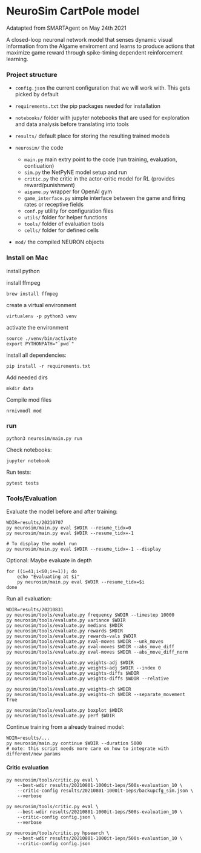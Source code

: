 # NeuroSim CartPole model
Adatapted from SMARTAgent on May 24th 2021

A closed-loop neuronal network model that senses dynamic visual information from the AIgame enviroment and learns to produce actions that maximize game reward through spike-timing dependent reinforcement learning.

### Project structure

- `config.json` the current configuration that we will work with. This gets picked by default
- `requirements.txt` the pip packages needed for installation
- `notebooks/` folder with jupyter notebooks that are used for exploration and data analysis before translating into tools
- `results/` default place for storing the resulting trained models
- `neurosim/` the code
    - `main.py` main extry point to the code (run training, evaluation, contiuation)
    - `sim.py` the NetPyNE model setup and run
    - `critic.py` the critic in the actor-critic model for RL (provides reward/punishment)
    - `aigame.py` wrapper for OpenAI gym
    - `game_interface.py` simple interface between the game and firing rates or receptive fields
    - `conf.py` utility for configuration files
    - `utils/` folder for helper functions
    - `tools/` folder of evaluation tools
    - `cells/` folder for defined cells

- `mod/` the compiled NEURON objects



### Install on Mac

install python

install ffmpeg

    brew install ffmpeg

create a virtual environment

    virtualenv -p python3 venv

activate the environment

    source ./venv/bin/activate
    export PYTHONPATH="`pwd`"

install all dependencies:

    pip install -r requirements.txt

Add needed dirs

    mkdir data

Compile mod files

    nrnivmodl mod

### run

    python3 neurosim/main.py run

Check notebooks:

    jupyter notebook

Run tests:

    pytest tests

### Tools/Evaluation

Evaluate the model before and after training:
    
    WDIR=results/20210707
    py neurosim/main.py eval $WDIR --resume_tidx=0
    py neurosim/main.py eval $WDIR --resume_tidx=-1

    # To display the model run
    py neurosim/main.py eval $WDIR --resume_tidx=-1 --display

Optional: Maybe evaluate in depth

    for ((i=41;i<60;i+=1)); do
        echo "Evaluating at $i"
        py neurosim/main.py eval $WDIR --resume_tidx=$i
    done

Run all evaluation:

    WDIR=results/20210831
    py neurosim/tools/evaluate.py frequency $WDIR --timestep 10000
    py neurosim/tools/evaluate.py variance $WDIR
    py neurosim/tools/evaluate.py medians $WDIR
    py neurosim/tools/evaluate.py rewards $WDIR
    py neurosim/tools/evaluate.py rewards-vals $WDIR
    py neurosim/tools/evaluate.py eval-moves $WDIR --unk_moves
    py neurosim/tools/evaluate.py eval-moves $WDIR --abs_move_diff
    py neurosim/tools/evaluate.py eval-moves $WDIR --abs_move_diff_norm

    py neurosim/tools/evaluate.py weights-adj $WDIR
    py neurosim/tools/evaluate.py weights-adj $WDIR --index 0
    py neurosim/tools/evaluate.py weights-diffs $WDIR
    py neurosim/tools/evaluate.py weights-diffs $WDIR --relative

    py neurosim/tools/evaluate.py weights-ch $WDIR
    py neurosim/tools/evaluate.py weights-ch $WDIR --separate_movement True

    py neurosim/tools/evaluate.py boxplot $WDIR
    py neurosim/tools/evaluate.py perf $WDIR

Continue training from a already trained model:

    WDIR=results/...
    py neurosim/main.py continue $WDIR --duration 5000
    # note: this script needs more care on how to integrate with different/new params

#### Critic evaluation

    py neurosim/tools/critic.py eval \
        --best-wdir results/20210801-1000it-1eps/500s-evaluation_10 \
        --critic-config results/20210801-1000it-1eps/backupcfg_sim.json \
        --verbose

    py neurosim/tools/critic.py eval \
        --best-wdir results/20210801-1000it-1eps/500s-evaluation_10 \
        --critic-config config.json \
        --verbose

    py neurosim/tools/critic.py hpsearch \
        --best-wdir results/20210801-1000it-1eps/500s-evaluation_10 \
        --critic-config config.json
